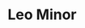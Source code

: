 ---
title: "Leo Minor"
hashtag: leo-minor
borders:
  - Cancer
  - Leo
  - Lynx
  - Ursa Major
layout: hashtag
tags:
  - Lion
  - Constellation
---